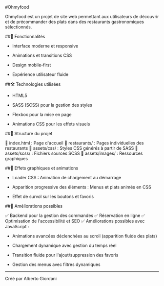 #Ohmyfood

Ohmyfood est un projet de site web permettant aux utilisateurs de découvrir et de précommander des plats dans des restaurants gastronomiques sélectionnés.

##🚀 Fonctionnalités

- Interface moderne et responsive

- Animations et transitions CSS

- Design mobile-first

- Expérience utilisateur fluide

##🛠️ Technologies utilisées

- HTML5

- SASS (SCSS) pour la gestion des styles

- Flexbox pour la mise en page

- Animations CSS pour les effets visuels

##📌 Structure du projet

📂 index.html : Page d'accueil
📂 restaurants/ : Pages individuelles des restaurants
📂 assets/css/ : Styles CSS générés à partir de SASS
📂 assets/scss/ : Fichiers sources SCSS
📂 assets/images/ : Ressources graphiques

##🎨 Effets graphiques et animations

- Loader CSS : Animation de chargement au démarrage

- Apparition progressive des éléments : Menus et plats animés en CSS

- Effet de survol sur les boutons et favoris

##📌 Améliorations possibles

✅ Backend pour la gestion des commandes
✅ Réservation en ligne
✅ Optimisation de l'accessibilité et SEO
✅ Améliorations possibles avec JavaScript :

- Animations avancées déclenchées au scroll (apparition fluide des plats)

- Chargement dynamique avec gestion du temps réel

- Transition fluide pour l'ajout/suppression des favoris

- Gestion des menus avec filtres dynamiques

---

Créé par Alberto Giordani
